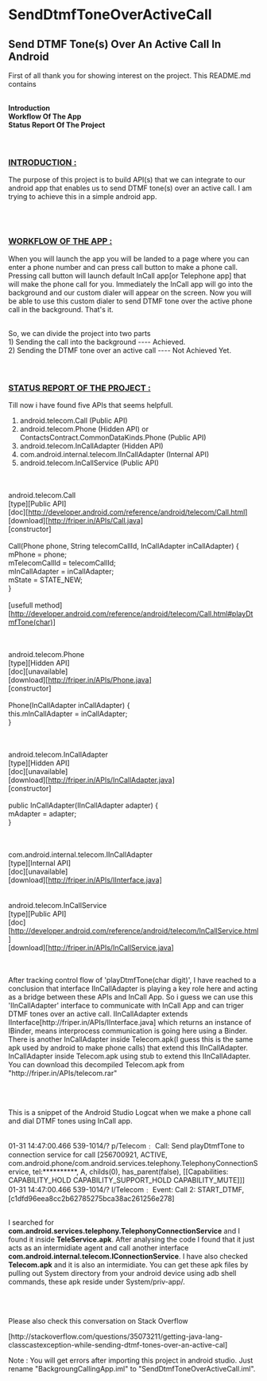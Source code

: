 # SendDtmfToneOverActiveCall

<H2>Send DTMF Tone(s) Over An Active Call In Android</H2>

<p>First of all thank you for showing interest on the project. This README.md contains</p>
<br>
<b>Introduction</b><br>
<b>Workflow Of The App</b><br>
<b>Status Report Of The Project</b><br>
<br><br>


<h3><u>INTRODUCTION :</u></h3>
<p>The purpose of this project is to build API(s) that we can integrate to our android app that enables us to send DTMF tone(s) over an active call. I am trying to achieve this in a simple android app.</p>
<br><br>


<h3><u>WORKFLOW OF THE APP :</u></h3>
<p>When you will launch the app you will be landed to a page where you can enter a phone number and can press call button to make a phone call. Pressing call button will launch default InCall app[or Telephone app] that will make the phone call for you. Immediately the InCall app will go into the background and our custom dialer will appear on the screen. Now you will be able to use this custom dialer to send DTMF tone over the active phone call in the background. That's it.</p>
<br>
So, we can divide the project into two parts<br>
1) Sending the call into the background                ---- Achieved.<br>
2) Sending the DTMF tone over an active call           ---- Not Achieved Yet.<br>
<br><br>


<h3><u>STATUS REPORT OF THE PROJECT :</u></h3> 

Till now i have found five APIs that seems helpfull. 
<br>
1. android.telecom.Call  (Public API)    <br>
2. android.telecom.Phone (Hidden API)  or  ContactsContract.CommonDataKinds.Phone (Public API) <br>
3. android.telecom.InCallAdapter               (Hidden API) <br>
4. com.android.internal.telecom.IInCallAdapter (Internal API) <br>
5. android.telecom.InCallService               (Public API) <br>
<br><br>

android.telecom.Call <br>
[type][Public API]<br>
[doc][http://developer.android.com/reference/android/telecom/Call.html]<br>
[download][http://friper.in/APIs/Call.java]<br>
[constructor]<br>
<br>
Call(Phone phone, String telecomCallId, InCallAdapter inCallAdapter) {<br>
        mPhone = phone;                  <br>
        mTelecomCallId = telecomCallId;  <br>
        mInCallAdapter = inCallAdapter;  <br>
        mState = STATE_NEW;              <br>
}<br>
<br> 
[usefull method][http://developer.android.com/reference/android/telecom/Call.html#playDtmfTone(char)]
<br><br><br>


android.telecom.Phone<br> 
[type][Hidden API]<br>
[doc][unavailable]<br>
[download][http://friper.in/APIs/Phone.java]<br>
[constructor]<Br>
<Br>
Phone(InCallAdapter inCallAdapter) {<br>
        this.mInCallAdapter = inCallAdapter;<Br>
}
<br><br><br>

 
android.telecom.InCallAdapter<br> 
[type][Hidden API]<br>
[doc][unavailable]<br>
[download][http://friper.in/APIs/InCallAdapter.java]<br>
[constructor]<br>
  <br>
public InCallAdapter(IInCallAdapter adapter) {<br>
        mAdapter = adapter;<br>
}
<br><br><br>


com.android.internal.telecom.IInCallAdapter<br>
[type][Internal API]<br>
[doc][unavailable]<br>
[download][http://friper.in/APIs/IInterface.java]<br>
<br>
<br>
android.telecom.InCallService<br>
[type][Public API]<br>
[doc][http://developer.android.com/reference/android/telecom/InCallService.html]<br>
[download][http://friper.in/APIs/InCallService.java]<br>
<br>
<br>
<p>After tracking control flow of 'playDtmfTone(char digit)', I have reached to a conclusion that interface IInCallAdapter is playing a key role here and acting as a bridge between these APIs and InCall App. So i guess we can use this 'IInCallAdapter' interface to communicate with InCall App and can triger DTMF tones over an active call. IInCallAdapter extends IInterface[http://friper.in/APIs/IInterface.java] which returns an instance of IBinder, means interprocess communication is going here using a Binder. There is another InCallAdapter inside Telecom.apk(I guess this is the same apk used by android to make phone calls) that extend this IInCallAdapter. InCallAdapter inside Telecom.apk using stub to extend this IInCallAdapter. You can download this decompiled Telecom.apk from "http://friper.in/APIs/telecom.rar"</p>
<br>
<br>
<p>This is a snippet of the Android Studio Logcat when we make a phone call and dial DTMF tones using InCall app.</p>
<br>
01-31 14:47:00.466     539-1014/? p/Telecom﹕ Call: Send playDtmfTone to connection service for call [256700921, ACTIVE, com.android.phone/com.android.services.telephony.TelephonyConnectionService, tel:**********, A, childs(0), has_parent(false), [[Capabilities: CAPABILITY_HOLD CAPABILITY_SUPPORT_HOLD CAPABILITY_MUTE]]]<br>
01-31 14:47:00.466     539-1014/? I/Telecom﹕ Event: Call 2: START_DTMF, [c1dfd96eea8cc2b62785275bca38ac261256e278]
<br><br>
<p>I searched for <b>com.android.services.telephony.TelephonyConnectionService</b> and I found it inside <b>TeleService.apk</b>. After analysing the code I found that it just acts as an intermidiate agent and call another interface <b>com.android.internal.telecom.IConnectionService</b>. I have also checked <b>Telecom.apk</b> and it is also an intermidiate. You can get these apk files by pulling out System directory from your android device using adb shell commands, these apk reside under System/priv-app/.</p>
<br><br>
<p>Please also check this conversation on Stack Overflow</p> [http://stackoverflow.com/questions/35073211/getting-java-lang-classcastexception-while-sending-dtmf-tones-over-an-active-cal]

Note : You will get errors after importing this project in android studio. Just rename "BackgroungCallingApp.iml" to "SendDtmfToneOverActiveCall.iml".
